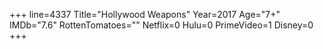 +++
line=4337
Title="Hollywood Weapons"
Year=2017
Age="7+"
IMDb="7.6"
RottenTomatoes=""
Netflix=0
Hulu=0
PrimeVideo=1
Disney=0
+++

